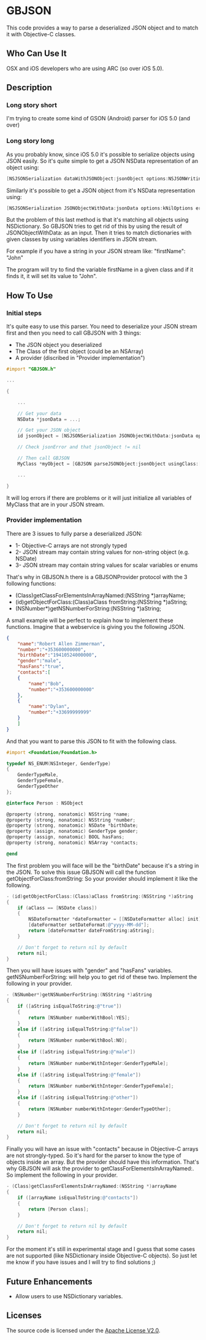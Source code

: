 GBJSON
======

This code provides a way to parse a deserialized JSON object and to match it with Objective-C classes.

Who Can Use It
----------

OSX and iOS developers who are using ARC (so over iOS 5.0).

Description
----------

### Long story short

I'm trying to create some kind of GSON (Android) parser for iOS 5.0 (and over)

### Long story long

As you probably know, since iOS 5.0 it's possible to serialize objects using JSON easily.
So it's quite simple to get a JSON NSData representation of an object using:

```objective-c
[NSJSONSerialization dataWithJSONObject:jsonObject options:NSJSONWritingPrettyPrinted error:&jsonError];
```

Similarly it's possible to get a JSON object from it's NSData representation using:

```objective-c
[NSJSONSerialization JSONObjectWithData:jsonData options:kNilOptions error:&jsonError];
```

But the problem of this last method is that it's matching all objects using NSDictionary.
So GBJSON tries to get rid of this by using the result of JSONObjectWithData: as an input.
Then it tries to match dictionaries with given classes by using variables identifiers in JSON stream.

For example if you have a string in your JSON stream like:
"firstName": "John"

The program will try to find the variable firstName in a given class and if it finds it, it will set its value to "John".

How To Use
----------

### Initial steps

It's quite easy to use this parser. You need to deserialize your JSON stream first and then you need to call GBJSON with 3 things:

- The JSON object you deserialized
- The Class of the first object (could be an NSArray)
- A provider (discribed in "Provider implementation")

```objective-c
#import "GBJSON.h"

...

{

	...

	// Get your data
	NSData *jsonData = ...;

	// Get your JSON object
	id jsonObject = [NSJSONSerialization JSONObjectWithData:jsonData options:kNilOptions error:&jsonError];

	// Check jsonError and that jsonObject != nil

	// Then call GBJSON
	MyClass *myObject = [GBJSON parseJSONObject:jsonObject usingClass:[MyClass class] provider:self];

	...

}
```

It will log errors if there are problems or it will just initialize all variables of MyClass that are in your JSON stream.

### Provider implementation

There are 3 issues to fully parse a deserialized JSON:

- 1- Objective-C arrays are not strongly typed
- 2- JSON stream may contain string values for non-string object (e.g. NSDate)
- 3- JSON stream may contain string values for scalar variables or enums

That's why in GBJSON.h there is a GBJSONProvider protocol with the 3 following functions:

- (Class)getClassForElementsInArrayNamed:(NSString *)arrayName;
- (id)getObjectForClass:(Class)aClass fromString:(NSString *)aString;
- (NSNumber*)getNSNumberForString:(NSString *)aString;

A small example will be perfect to explain how to implement these functions.
Imagine that a webservice is giving you the following JSON.

```json
{
	"name":"Robert Allen Zimmerman",
	"number":"+353600000000",
	"birthDate":"19410524000000",
	"gender":"male",
	"hasFans":"true",
	"contacts":[
	{
		"name":"Bob",
		"number":"+353600000000"
	},
	{
		"name":"Dylan",
		"number":"+33699999999"
	}
	]
}
```

And that you want to parse this JSON to fit with the following class.

```objective-c
#import <Foundation/Foundation.h>

typedef NS_ENUM(NSInteger, GenderType)
{
    GenderTypeMale,
    GenderTypeFemale,
    GenderTypeOther
};

@interface Person : NSObject

@property (strong, nonatomic) NSString *name;
@property (strong, nonatomic) NSString *number;
@property (strong, nonatomic) NSDate *birthDate;
@property (assign, nonatomic) GenderType gender;
@property (assign, nonatomic) BOOL hasFans;
@property (strong, nonatomic) NSArray *contacts;

@end
```

The first problem you will face will be the "birthDate" because it's a string in the JSON. To solve this issue GBJSON will call the function getObjectForClass:fromString:
So your provider should implement it like the following.

```objective-c
- (id)getObjectForClass:(Class)aClass fromString:(NSString *)aString
{
	if (aClass == [NSDate class])
	{
		NSDateFormatter *dateFormatter = [[NSDateFormatter alloc] init];
		[dateFormatter setDateFormat:@"yyyy-MM-dd"];
		return [dateFormatter dateFromString:aString];
	}

	// Don't forget to return nil by default
	return nil;
}
```

Then you will have issues with "gender" and "hasFans" variables. getNSNumberForString: will help you to get rid of these two.
Implement the following in your provider.

```objective-c
- (NSNumber*)getNSNumberForString:(NSString *)aString
{
	if ([aString isEqualToString:@"true"])
	{
		return [NSNumber numberWithBool:YES];
	}
	else if ([aString isEqualToString:@"false"])
	{
		return [NSNumber numberWithBool:NO];
	}
	else if ([aString isEqualToString:@"male"])
	{
		return [NSNumber numberWithInteger:GenderTypeMale];
	}
	else if ([aString isEqualToString:@"female"])
	{
		return [NSNumber numberWithInteger:GenderTypeFemale];
	}
	else if ([aString isEqualToString:@"other"])
	{
		return [NSNumber numberWithInteger:GenderTypeOther];
	}

	// Don't forget to return nil by default
	return nil;
}
```

Finally you will have an issue with "contacts" because in Objective-C arrays are not strongly-typed. So it's hard for the parser to know the type of objects inside an array.
But the provider should have this information. That's why GBJSON will ask the provider to getClassForElementsInArrayNamed:.
So implement the following in your provider.

```objective-c
- (Class)getClassForElementsInArrayNamed:(NSString *)arrayName
{
	if ([arrayName isEqualToString:@"contacts"])
	{
		return [Person class];
	}

	// Don't forget to return nil by default
	return nil;
}
```

For the moment it's still in experimental stage and I guess that some cases are not supported (like NSDictionary inside Objective-C objects).
So just let me know if you have issues and I will try to find solutions ;)

Future Enhancements
-------------------

- Allow users to use NSDictionary variables.

Licenses
--------

The source code is licensed under the [Apache License V2.0](http://www.apache.org/licenses/LICENSE-2.0).
